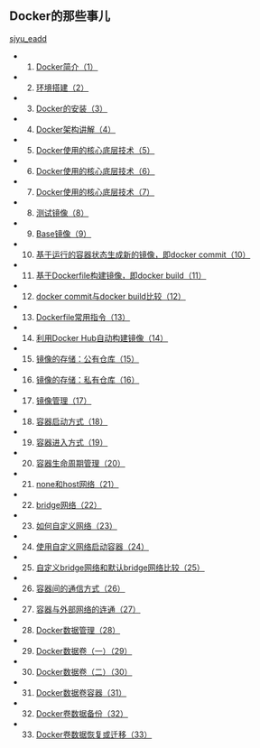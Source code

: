 
## Docker的那些事儿

[sjyu_eadd](https://www.jianshu.com/u/aa3d5c41012b)

- 1. [Docker简介（1）](https://www.jianshu.com/p/c69bdfc3f9aa)
- 2. [环境搭建（2）](https://www.jianshu.com/p/70e80835235a)
- 3. [Docker的安装（3）](https://www.jianshu.com/p/bd998846be75)
- 4. [Docker架构讲解（4）](https://www.jianshu.com/p/df3cc5c90bc8)
- 5. [Docker使用的核心底层技术（5）](https://www.jianshu.com/p/a9363d3edd64)
- 6. [Docker使用的核心底层技术（6）](https://www.jianshu.com/p/e6eb77e01026)
- 7. [Docker使用的核心底层技术（7）](https://www.jianshu.com/p/bcd9aeb179ef)
- 8. [测试镜像（8）](https://www.jianshu.com/p/60d2b50ddd64)
- 9. [Base镜像（9）](https://www.jianshu.com/p/5c1ac9e8f312)
- 10. [基于运行的容器状态生成新的镜像，即docker commit（10）](https://www.jianshu.com/p/7024a7149614)
- 11. [基于Dockerfile构建镜像，即docker build（11）](https://www.jianshu.com/p/8d3fd939bdbf)
- 12. [docker commit与docker build比较（12）](https://www.jianshu.com/p/8d4c4b62bd54)
- 13. [Dockerfile常用指令（13）](https://www.jianshu.com/p/f1e999b9a6f8)
- 14. [利用Docker Hub自动构建镜像（14）](https://www.jianshu.com/p/e038f591ab3d)
- 15. [镜像的存储：公有仓库（15）](https://www.jianshu.com/p/708988d136ad)
- 16. [镜像的存储：私有仓库（16）](https://www.jianshu.com/p/abc9f6c8d4ed)
- 17. [镜像管理（17）](https://www.jianshu.com/p/7e1e11948026)
- 18. [容器启动方式（18）](https://www.jianshu.com/p/ceae41d77c84)
- 19. [容器进入方式（19）](https://www.jianshu.com/p/5dd2625616d0)
- 20. [容器生命周期管理（20）](https://www.jianshu.com/p/34ef310fbc80)
- 21. [none和host网络（21）](https://www.jianshu.com/p/c461c7867de0)
- 22. [bridge网络（22）](https://www.jianshu.com/p/30d5bb536f03)
- 23. [如何自定义网络（23）](https://www.jianshu.com/p/8ef21a14ade0)
- 24. [使用自定义网络启动容器（24）](https://www.jianshu.com/p/a140136d84a9)
- 25. [自定义bridge网络和默认bridge网络比较（25）](https://www.jianshu.com/p/4cb401f4cb59)
- 26. [容器间的通信方式（26）](https://www.jianshu.com/p/715fb017938c)
- 27. [容器与外部网络的连通（27）](https://www.jianshu.com/p/068579d53d1a)
- 28. [Docker数据管理（28）](https://www.jianshu.com/p/ffcc5a3a1f4a)
- 29. [Docker数据卷（一）（29）](https://www.jianshu.com/p/6dbfe4e77bb4)
- 30. [Docker数据卷（二）（30）](https://www.jianshu.com/p/656affbdf4fd)
- 31. [Docker数据卷容器（31）](https://www.jianshu.com/p/8b62b5518c04)
- 32. [Docker卷数据备份（32）](https://www.jianshu.com/p/450a551169e0)
- 33. [Docker卷数据恢复或迁移（33）](https://www.jianshu.com/p/beb04eaab582)


